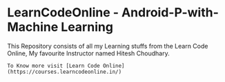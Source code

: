 # LearnCodeOnline - Android-P-with-Machine Learning
This Repository consists of all my Learning stuffs from the Learn Code Online, My favourite Instructor named Hitesh Choudhary.

    
    To Know more visit [Learn Code Online](https://courses.learncodeonline.in/)


